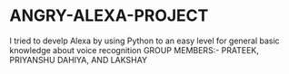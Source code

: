 # ANGRY-ALEXA-PROJECT
I tried to develp Alexa by using Python to an easy level for general basic knowledge about voice recognition
GROUP MEMBERS:-
PRATEEK,
PRIYANSHU DAHIYA,
AND LAKSHAY
